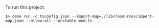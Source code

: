 To run this project:

```
$> deno run -c tsconfig.json --import-map=./lib/resources/import-map.json --allow-all --unstable mod.ts
```

